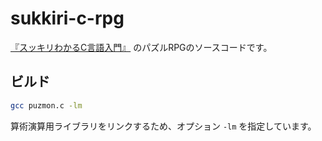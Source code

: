 # sukkiri-c-rpg

[『スッキリわかるC言語入門』](https://book.impress.co.jp/books/1111101149) のパズルRPGのソースコードです。

## ビルド
```bash
gcc puzmon.c -lm
```
算術演算用ライブラリをリンクするため、オプション `-lm` を指定しています。
